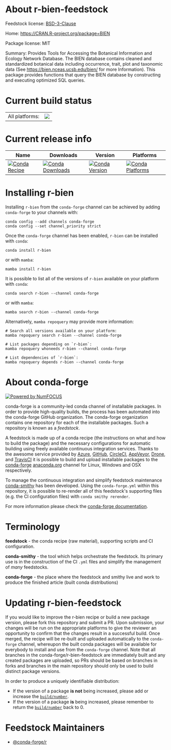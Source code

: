 About r-bien-feedstock
======================

Feedstock license: [BSD-3-Clause](https://github.com/conda-forge/r-bien-feedstock/blob/main/LICENSE.txt)

Home: https://CRAN.R-project.org/package=BIEN

Package license: MIT

Summary: Provides Tools for Accessing the Botanical Information and Ecology Network Database.  The BIEN database contains cleaned and standardized botanical data including occurrence, trait, plot and taxonomic data (See <https://bien.nceas.ucsb.edu/bien/> for more Information).  This package provides functions that query the BIEN database by constructing and executing optimized SQL queries.

Current build status
====================


<table><tr><td>All platforms:</td>
    <td>
      <a href="https://dev.azure.com/conda-forge/feedstock-builds/_build/latest?definitionId=20568&branchName=main">
        <img src="https://dev.azure.com/conda-forge/feedstock-builds/_apis/build/status/r-bien-feedstock?branchName=main">
      </a>
    </td>
  </tr>
</table>

Current release info
====================

| Name | Downloads | Version | Platforms |
| --- | --- | --- | --- |
| [![Conda Recipe](https://img.shields.io/badge/recipe-r--bien-green.svg)](https://anaconda.org/conda-forge/r-bien) | [![Conda Downloads](https://img.shields.io/conda/dn/conda-forge/r-bien.svg)](https://anaconda.org/conda-forge/r-bien) | [![Conda Version](https://img.shields.io/conda/vn/conda-forge/r-bien.svg)](https://anaconda.org/conda-forge/r-bien) | [![Conda Platforms](https://img.shields.io/conda/pn/conda-forge/r-bien.svg)](https://anaconda.org/conda-forge/r-bien) |

Installing r-bien
=================

Installing `r-bien` from the `conda-forge` channel can be achieved by adding `conda-forge` to your channels with:

```
conda config --add channels conda-forge
conda config --set channel_priority strict
```

Once the `conda-forge` channel has been enabled, `r-bien` can be installed with `conda`:

```
conda install r-bien
```

or with `mamba`:

```
mamba install r-bien
```

It is possible to list all of the versions of `r-bien` available on your platform with `conda`:

```
conda search r-bien --channel conda-forge
```

or with `mamba`:

```
mamba search r-bien --channel conda-forge
```

Alternatively, `mamba repoquery` may provide more information:

```
# Search all versions available on your platform:
mamba repoquery search r-bien --channel conda-forge

# List packages depending on `r-bien`:
mamba repoquery whoneeds r-bien --channel conda-forge

# List dependencies of `r-bien`:
mamba repoquery depends r-bien --channel conda-forge
```


About conda-forge
=================

[![Powered by
NumFOCUS](https://img.shields.io/badge/powered%20by-NumFOCUS-orange.svg?style=flat&colorA=E1523D&colorB=007D8A)](https://numfocus.org)

conda-forge is a community-led conda channel of installable packages.
In order to provide high-quality builds, the process has been automated into the
conda-forge GitHub organization. The conda-forge organization contains one repository
for each of the installable packages. Such a repository is known as a *feedstock*.

A feedstock is made up of a conda recipe (the instructions on what and how to build
the package) and the necessary configurations for automatic building using freely
available continuous integration services. Thanks to the awesome service provided by
[Azure](https://azure.microsoft.com/en-us/services/devops/), [GitHub](https://github.com/),
[CircleCI](https://circleci.com/), [AppVeyor](https://www.appveyor.com/),
[Drone](https://cloud.drone.io/welcome), and [TravisCI](https://travis-ci.com/)
it is possible to build and upload installable packages to the
[conda-forge](https://anaconda.org/conda-forge) [anaconda.org](https://anaconda.org/)
channel for Linux, Windows and OSX respectively.

To manage the continuous integration and simplify feedstock maintenance
[conda-smithy](https://github.com/conda-forge/conda-smithy) has been developed.
Using the ``conda-forge.yml`` within this repository, it is possible to re-render all of
this feedstock's supporting files (e.g. the CI configuration files) with ``conda smithy rerender``.

For more information please check the [conda-forge documentation](https://conda-forge.org/docs/).

Terminology
===========

**feedstock** - the conda recipe (raw material), supporting scripts and CI configuration.

**conda-smithy** - the tool which helps orchestrate the feedstock.
                   Its primary use is in the construction of the CI ``.yml`` files
                   and simplify the management of *many* feedstocks.

**conda-forge** - the place where the feedstock and smithy live and work to
                  produce the finished article (built conda distributions)


Updating r-bien-feedstock
=========================

If you would like to improve the r-bien recipe or build a new
package version, please fork this repository and submit a PR. Upon submission,
your changes will be run on the appropriate platforms to give the reviewer an
opportunity to confirm that the changes result in a successful build. Once
merged, the recipe will be re-built and uploaded automatically to the
`conda-forge` channel, whereupon the built conda packages will be available for
everybody to install and use from the `conda-forge` channel.
Note that all branches in the conda-forge/r-bien-feedstock are
immediately built and any created packages are uploaded, so PRs should be based
on branches in forks and branches in the main repository should only be used to
build distinct package versions.

In order to produce a uniquely identifiable distribution:
 * If the version of a package **is not** being increased, please add or increase
   the [``build/number``](https://docs.conda.io/projects/conda-build/en/latest/resources/define-metadata.html#build-number-and-string).
 * If the version of a package **is** being increased, please remember to return
   the [``build/number``](https://docs.conda.io/projects/conda-build/en/latest/resources/define-metadata.html#build-number-and-string)
   back to 0.

Feedstock Maintainers
=====================

* [@conda-forge/r](https://github.com/orgs/conda-forge/teams/r/)

